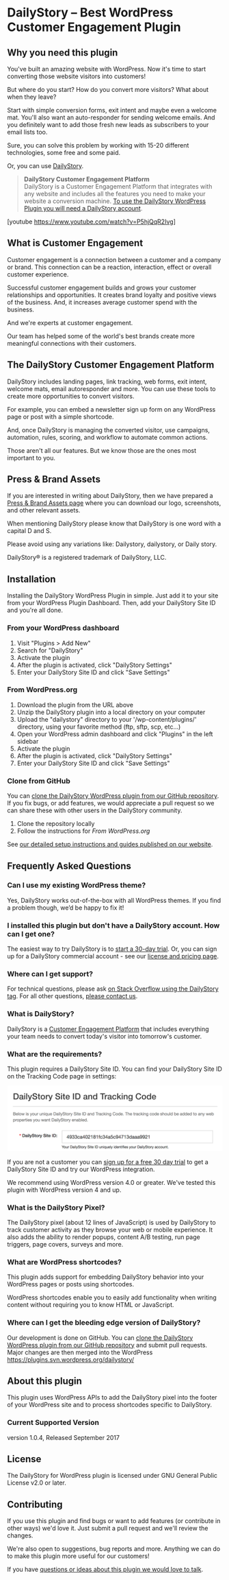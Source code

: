 # DailyStory – Best WordPress Customer Engagement Plugin

## Why you need this plugin
You've built an amazing website with WordPress. Now it's time to start converting those website visitors into customers! 

But where do you start? How do you convert more visitors? What about when they leave? 

Start with simple conversion forms, exit intent and maybe even a welcome mat. You'll also want an auto-responder for sending welcome emails. And you definitely want to add those fresh new leads as subscribers to your email lists too.

Sure, you can solve this problem by working with 15-20 different technologies, some free and some paid.

Or, you can use [DailyStory](https://www.dailystory.com/).

> <strong>DailyStory Customer Engagement Platform</strong> <br>
DailyStory is a Customer Engagement Platform that integrates with any website and includes all the features you need to make your website a conversion machine. [To use the DailyStory WordPress Plugin you will need a DailyStory account](https://login.dailystory.com/login?ReturnUrl=%2f).

[youtube https://www.youtube.com/watch?v=P5hjQqR2Ivg]


## What is Customer Engagement

Customer engagement is a connection between a customer and a company or brand. This connection can be a reaction, interaction, effect or overall customer experience.

Successful customer engagement builds and grows your customer relationships and opportunities. It creates brand loyalty and positive views of the business. And, it increases average customer spend with the business.

And we're experts at customer engagement. 

Our team has helped some of the world's best brands create more meaningful connections with their customers.

## The DailyStory Customer Engagement Platform
DailyStory includes landing pages, link tracking, web forms, exit intent, welcome mats, email autoresponder and more. You can use these tools to create more opportunities to convert visitors. 

For example, you can embed a newsletter sign up form on any WordPress page or post with a simple shortcode.

And, once DailyStory is managing the converted visitor, use campaigns, automation, rules, scoring, and workflow to automate common actions. 

Those aren't all our features. But we know those are the ones most important to you. 

## Press & Brand Assets

If you are interested in writing about DailyStory, then we have prepared a [Press & Brand Assets page](https://www.dailystory.com/about-us/brand-assets/) where you can download our logo, screenshots, and other relevant assets.

When mentioning DailyStory please know that DailyStory is one word with a capital D and S.

Please avoid using any variations like: Dailystory, dailystory, or Daily story.

DailyStory® is a registered trademark of DailyStory, LLC.

## Installation

Installing the DailyStory WordPress Plugin in simple. Just add it to your site from your WordPress Plugin Dashboard. Then, add your DailyStory Site ID and you're all done.

### From your WordPress dashboard
1. Visit "Plugins > Add New"
2. Search for "DailyStory"
3. Activate the plugin
4. After the plugin is activated, click "DailyStory Settings"
5. Enter your DailyStory Site ID and click "Save Settings"

### From WordPress.org
1. Download the plugin from the URL above
2. Unzip the DailyStory plugin into a local directory on your computer
3. Upload the "dailystory" directory to your '/wp-content/plugins/' directory, using your favorite method (ftp, sftp, scp, etc...)
4. Open your WordPress admin dashboard and click "Plugins" in the left sidebar
5. Activate the plugin
6. After the plugin is activated, click "DailyStory Settings"
7. Enter your DailyStory Site ID and click "Save Settings"

### Clone from GitHub
You can <a href="https://github.com/DailyStory/WordPress/">clone the DailyStory WordPress plugin from our GitHub repository</a>. If you fix bugs, or add features, we would appreciate a pull request so we can share these with other users in the DailyStory community.

1. Clone the repository locally
2. Follow the instructions for *From WordPress.org*

See [our detailed setup instructions and guides published on our website](https://www.dailystory.com/integrations/wordpress).

## Frequently Asked Questions

### Can I use my existing WordPress theme?
Yes, DailyStory works out-of-the-box with all WordPress themes. If you find a problem though, we’d be happy to fix it!

### I installed this plugin but don't have a DailyStory account. How can I get one?
The easiest way to try DailyStory is to <a href="https://app.dailystory.com/trial" rel="friend" title="DailyStory trial">start a 30-day trial</a>. Or, you can sign up for a DailyStory commercial account - see our <a href="https://www.dailystory.com/pricing" rel="friend" title="DailyStory Pricing">license and pricing page</a>.

### Where can I get support?
For technical questions, please ask <a href="http://stackoverflow.com/" rel="friend" title="Stack Overflow">on Stack Overflow using the DailyStory tag</a>. For all other questions, <a href="https://www.dailystory.com/contact-us" rel="friend" title="Contact Us">please contact us</a>.

### What is DailyStory?
DailyStory is a [Customer Engagement Platform](https://www.dailystory.com) that includes everything your team needs to convert today's visitor into tomorrow's customer.

### What are the requirements?
This plugin requires a DailyStory Site ID. You can find your DailyStory Site ID on the Tracking Code page in settings:

![](dailystory-wordpress-plugin-2.png?raw=true)

If you are not a customer you can [sign up for a free 30 day trial](https://www.dailystory.com/trial) to get a DailyStory Site ID and try our WordPress integration.

We recommend using WordPress version 4.0 or greater. We've tested this plugin with WordPress version 4 and up.

### What is the DailyStory Pixel?
The DailyStory pixel (about 12 lines of JavaScript) is used by DailyStory to track customer activity as they browse your web or mobile experience. It also adds the ability to render popups, content A/B testing, run page triggers, page covers, surveys and more.

### What are WordPress shortcodes?
This plugin adds support for embedding DailyStory behavior into your WordPress pages or posts using shortcodes.

WordPress shortcodes enable you to easily add functionality when writing content without requiring you to know HTML or JavaScript.

### Where can I get the bleeding edge version of DailyStory?
Our development is done on GitHub. You can <a href="https://github.com/DailyStory/WordPress/">clone the DailyStory WordPress plugin from our GitHub repository</a> and submit pull requests. Major changes are then merged into the WordPress <a href="https://plugins.svn.wordpress.org/dailystory/">https://plugins.svn.wordpress.org/dailystory/</a>

## About this plugin
This plugin uses WordPress APIs to add the DailyStory pixel into the footer of your WordPress site and to process shortcodes specific to DailyStory.

### Current Supported Version
version 1.0.4, Released September 2017

## License
The DailyStory for WordPress plugin is licensed under GNU General Public License v2.0 or later.

## Contributing
If you use this plugin and find bugs or want to add features (or contribute in other ways) we'd love it. Just submit a pull request and we'll review the changes. 

We're also open to suggestions, bug reports and more. Anything we can do to make this plugin more useful for our customers!

If you have [questions or ideas about this plugin we would love to talk](https://www.dailystory.com/contact-us).